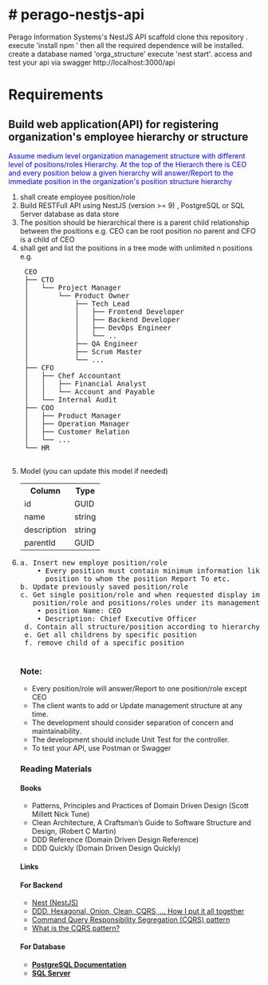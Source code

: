 <h1># perago-nestjs-api</h1>
Perago Information Systems's  NestJS API scaffold 
clone this repository .
execute  'install npm ' then
all the required dependence will be installed.
create a database named 'orga_structure'
execute 'nest start'. 
access and test your api via swagger 
http://localhost:3000/api

<h1> Requirements </h1>
<h2> Build  web application(API) for registering organization's employee hierarchy or structure </h2>
<p style="text-align:justfy; color:blue">
Assume medium level organization management structure with different level of positions/roles
Hierarchy. At the top of the Hierarch there is CEO and every position below a given hierarchy will
answer/Report to the immediate position in the organization's position structure hierarchy
</p>
<ol>
<li> shall create employee position/role  </li>
<li>  Build RESTFull API using NestJS (version >= 9) , PostgreSQL or SQL Server database as data 
store</li>
<li> The position should be hierarchical there is a parent child relationship between the positions e.g. CEO can be root position no parent and CFO is a child of CEO </li>
<li>shall get and list the positions in a tree mode with unlimited n positions e.g. 
<pre>
 CEO
 ├── CTO
 │   └── Project Manager
 │       └── Product Owner
 │           ├── Tech Lead
 │           │   ├── Frontend Developer
 │           │   ├── Backend Developer
 │           │   ├── DevOps Engineer
 │           │   └── ..
 │           ├── QA Engineer
 │           ├── Scrum Master
 │           └── ...
 ├── CFO
 │   ├── Chef Accountant
 │   │   ├── Financial Analyst
 │   │   └── Account and Payable
 │   └── Internal Audit
 ├── COO
 │   ├── Product Manager
 │   ├── Operation Manager
 │   ├── Customer Relation
 │   └── ...
 └── HR
 </pre>
 </li>
 <li>Model (you can update this model if needed) 
 
<table class="table">
<tr>  <th>Column </th>  <th>Type </th></tr>
<tr> <td> id </td>  <td> GUID </td>  </tr>
<tr> <td> name </td>  <td> string </td>  </tr>
<tr> <td> description </td>  <td> string </td>  </tr>
<tr> <td> parentId </td>  <td> GUID </td>  </tr>
</table>	
<li>
  <pre>
a. Insert new employe position/role
    • Every position must contain minimum information like Name, Description and Managing 
      position to whom the position Report To etc.
b. Update previously saved position/role
c. Get single position/role and when requested display immediate managing 
   position/role and positions/roles under its management. For example:
    • position Name: CEO
    • Description: Chief Executive Officer     
 d. Contain all structure/position according to hierarchy (You can use table or tree)
 e. Get all childrens by specific position 
 f. remove child of a specific position 
  </pre>  
  </li>
  <p>
  <h3> Note:</h3>
  <ul>
 <li> Every position/role will answer/Report to one position/role except CEO</li>
<li> The client wants to add or Update management structure at any time.</li>
<li>The development should consider separation of concern and maintainability.</li>
<li>The development should include Unit Test for the controller.</li>
<li>To test your API, use Postman or Swagger</li>
  </ul>
  </p>
  <p>
<h3>Reading Materials</h3>
<h4> Books</h4>
<ul>
 <li>Patterns, Principles and Practices of Domain Driven Design (Scott Millett Nick Tune)</li>
<li> Clean Architecture, A Craftsman’s Guide to Software Structure and Design, (Robert C Martin)</li>
<li>DDD Reference (Domain Driven Design Reference)</li>
<li>DDD Quickly (Domain Driven Design Quickly)</li>
  </ul>
  <h4> Links</h4>
<h4>For Backend</h4>
<ul>
  <li> <a href="https://docs.nestjs.com/"> Nest (NestJS) </a></li>
  <li> <a href="https://herbertograca.com/2017/11/16/explicit-architecture-01-ddd-hexagonal-onion-clean-cqrs-how-i-put-it-all-together/"> DDD, Hexagonal, Onion, Clean, CQRS, … How I put it all together </li>   </li>
<li> <a href="https://www.ibm.com/cloud/architecture/architectures/event-driven-cqrs-pattern/"> Command Query Responsibility Segregation (CQRS) pattern <a> </li>
<li><a href="https://www.ibm.com/cloud/architecture/architectures/event-driven-cqrs-pattern/"> What is the CQRS pattern? </a></li>
  </ul>
<h4>For Database<h4>
  <ul>
    <li><a href="https://www.postgresql.org/docs/9.6/postgres-fdw.html">  PostgreSQL Documentation </a></li>    
    <li> <a href="https://docs.microsoft.com/en-us/sql/sql-server/?view=sql-server-ver16"> SQL Server </a>   </li>
    </ul>
</p>
</ol>
  
  
